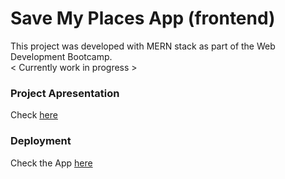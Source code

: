 # Save My Places App (frontend)

This project was developed with MERN stack as part of the Web Development Bootcamp.<br>
< Currently work in progress >


### Project Apresentation

Check [here](https://www.canva.com/design/DAFHz591S4Y/mfeD-iqD8Pr4AU_waR7Gaw/view?utm_content=DAFHz591S4Y&utm_campaign=designshare&utm_medium=link&utm_source=publishsharelink)


### Deployment

Check the App [here](https://save-my-places.netlify.app/)
